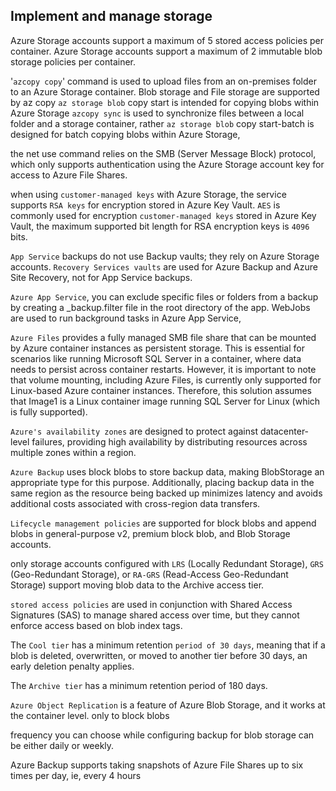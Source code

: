 ## Implement and manage storage

Azure Storage accounts support a maximum of 5 stored access policies per container.
Azure Storage accounts support a maximum of 2 immutable blob storage policies per container.

'`azcopy copy`' command is used to upload files from an on-premises folder to an Azure Storage container. Blob storage and File storage are supported by az copy
`az storage blob` copy start is intended for copying blobs within Azure Storage
`azcopy sync` is used to synchronize files between a local folder and a storage container, rather
`az storage blob` copy start-batch is designed for batch copying blobs within Azure Storage,

the net use command relies on the SMB (Server Message Block) protocol, which only supports authentication using the Azure Storage account key for access to Azure File Shares.

when using `customer-managed keys` with Azure Storage, the service supports `RSA keys` for encryption stored in Azure Key Vault.
`AES` is commonly used for encryption
`customer-managed keys` stored in Azure Key Vault, the maximum supported bit length for RSA encryption keys is `4096` bits.

`App Service` backups do not use Backup vaults; they rely on Azure Storage accounts.
`Recovery Services vaults` are used for Azure Backup and Azure Site Recovery, not for App Service backups.

`Azure App Service`, you can exclude specific files or folders from a backup by creating a _backup.filter file in the root directory of the app.
WebJobs are used to run background tasks in Azure App Service,

`Azure Files` provides a fully managed SMB file share that can be mounted by Azure container instances as persistent storage. This is essential for scenarios like running Microsoft SQL Server in a container, where data needs to persist across container restarts. However, it is important to note that volume mounting, including Azure Files, is currently only supported for Linux-based Azure container instances. Therefore, this solution assumes that Image1 is a Linux container image running SQL Server for Linux (which is fully supported).

`Azure's availability zones` are designed to protect against datacenter-level failures, providing high availability by distributing resources across multiple zones within a region.

`Azure Backup` uses block blobs to store backup data, making BlobStorage an appropriate type for this purpose. Additionally, placing backup data in the same region as the resource being backed up minimizes latency and avoids additional costs associated with cross-region data transfers.

`Lifecycle management policies` are supported for block blobs and append blobs in general-purpose v2, premium block blob, and Blob Storage accounts.

only storage accounts configured with `LRS` (Locally Redundant Storage), `GRS` (Geo-Redundant Storage), or `RA-GRS` (Read-Access Geo-Redundant Storage) support moving blob data to the Archive access tier.

`stored access policies` are used in conjunction with Shared Access Signatures (SAS) to manage shared access over time, but they cannot enforce access based on blob index tags.

The `Cool tier` has a minimum retention `period of 30 days`, meaning that if a blob is deleted, overwritten, or moved to another tier before 30 days, an early deletion penalty applies.

The `Archive tier` has a minimum retention period of 180 days.

 `Azure Object Replication` is a feature of Azure Blob Storage, and it works at the container level. only to block blobs

 frequency you can choose while configuring backup for blob storage can be either daily or weekly.

 Azure Backup supports taking snapshots of Azure File Shares up to six times per day, ie, every 4 hours

